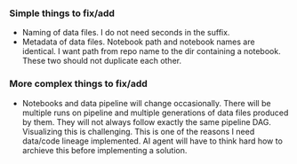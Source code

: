 ### Simple things to fix/add

- Naming of data files. I do not need seconds in the suffix.
- Metadata of data files. Notebook path and notebook names are identical. I want path from repo name to the dir containing a notebook. These two should not duplicate each other.


### More complex things to fix/add

- Notebooks and data pipeline will change occasionally. There will be multiple runs on pipeline and multiple generations of data files produced by them. They will not always follow exactly the same pipeline DAG. Visualizing this is challenging. This is one of the reasons I need data/code lineage implemented. AI agent will have to think hard how to archieve this before implementing a solution.
